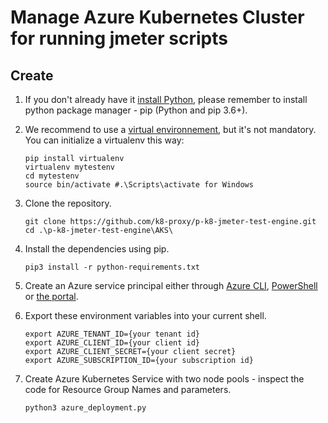 # Manage Azure Kubernetes Cluster for running jmeter scripts

## Create 

1. If you don't already have it [install Python](https://www.python.org/downloads/), please remember to install python package manager - pip (Python and pip 3.6+).

1. We recommend to use a [virtual environnement](https://docs.python.org/3/tutorial/venv.html), but it's not mandatory. You can initialize a virtualenv this way:

    ```
    pip install virtualenv
    virtualenv mytestenv
    cd mytestenv
    source bin/activate #.\Scripts\activate for Windows
    ```

1. Clone the repository.

    ```
    git clone https://github.com/k8-proxy/p-k8-jmeter-test-engine.git
	cd .\p-k8-jmeter-test-engine\AKS\
    ```

1. Install the dependencies using pip.

    ```
    pip3 install -r python-requirements.txt
    ```

1. Create an Azure service principal either through
[Azure CLI](https://azure.microsoft.com/documentation/articles/resource-group-authenticate-service-principal-cli/),
[PowerShell](https://azure.microsoft.com/documentation/articles/resource-group-authenticate-service-principal/)
or [the portal](https://azure.microsoft.com/documentation/articles/resource-group-create-service-principal-portal/).

1. Export these environment variables into your current shell. 

    ```
    export AZURE_TENANT_ID={your tenant id}
    export AZURE_CLIENT_ID={your client id}
    export AZURE_CLIENT_SECRET={your client secret}
    export AZURE_SUBSCRIPTION_ID={your subscription id}
    ```

1. Create Azure Kubernetes Service with two node pools - inspect the code for Resource Group Names and parameters.

    ```
    python3 azure_deployment.py
    ```

